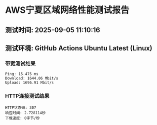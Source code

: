 # AWS宁夏区域网络性能测试报告
## 测试时间: 2025-09-05 11:10:16
## 测试环境: GitHub Actions Ubuntu Latest (Linux)

### 带宽测试结果
```
Ping: 15.475 ms
Download: 1644.06 Mbit/s
Upload: 1696.91 Mbit/s
```

### HTTP连接测试结果
```
HTTP状态码: 307
响应时间: 2.728114秒
下载速度: 0字节/秒
```

